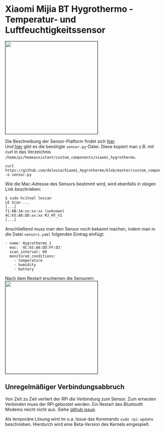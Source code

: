# Xiaomi Mijia BT Hygrothermo - Temperatur- und Luftfeuchtigkeitssensor

<img src="../../images4git/sensors/xiaomi-mijia-sensor.jpeg" width="300" border="1">  

Die Beschreibung der Sensor-Platform findet sich [hier](https://www.home-assistant.io/components/mitemp_bt/).  
Und [hier](https://github.com/dolezsa/Xiaomi_Hygrothermo) gibt es die benötigte `sensor.py`-Datei. Diese kopiert man z.B. mit curl in das Verzeichnis `/home/pi/homeassistant/custom_components/xiaomi_hygrothermo`.  
```
curl https://github.com/dolezsa/Xiaomi_Hygrothermo/blob/master/custom_components/xiaomi_hygrothermo/sensor.py -o sensor.py
```

Wie die Mac-Adresse des Sensors bestimmt wird, wird ebenfalls in obigen Link beschrieben:
```
$ sudo hcitool lescan
LE Scan ...
[...]
71:AB:1A:xx:xx:xx (unknown)
4C:65:A8:DD:xx:xx MJ_HT_V1
[...]
```

Anschließend muss man den Sensor noch bekannt machen, indem man in die Datei `sensors.yaml` folgenden Eintrag einfügt:
```
- name: Hygrothermo_1
  mac: '4C:65:A8:DD:FF:D3'
  scan_interval: 60
  monitored_conditions:
    - temperature
    - humidity
    - battery
```

Nach dem Restart erscheinen die Sensoren:  
<img src="../../images4git/sensors/xiaomi_mijia_temp_humidity.jpg" width="300" border="1">

## Unregelmäßiger Verbindungsabbruch

Von Zeit zu Zeit verliert der RPi die Verbindung zum Sensor. Zum erneuten Verbinden muss der RPi gebootet werden. Ein Restart des Bluetooth Modems reicht nicht aus. Siehe [github issue](https://github.com/raspberrypi/linux/issues/2832).

Als temporäre Lösung wird im o.a. Issue das Kommando `sudo rpi-update` beschrieben. Hierdurch wird eine Beta-Version des Kernels eingespielt.